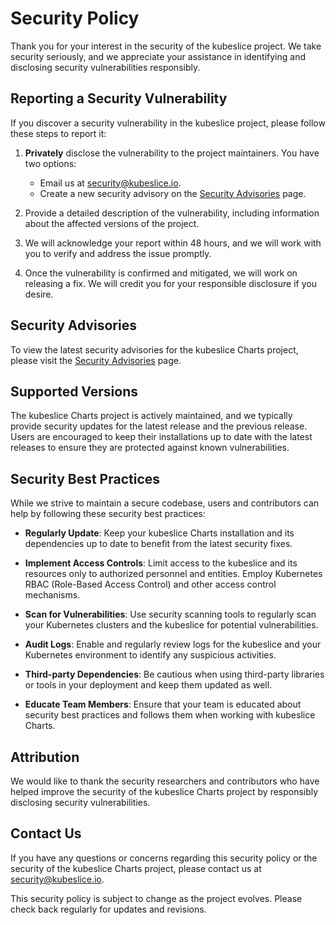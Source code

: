 # Security Policy

Thank you for your interest in the security of the kubeslice project. We take security seriously, and we appreciate your assistance in identifying and disclosing security vulnerabilities responsibly.

## Reporting a Security Vulnerability

If you discover a security vulnerability in the kubeslice project, please follow these steps to report it:

1. **Privately** disclose the vulnerability to the project maintainers. You have two options:
    - Email us at [security@kubeslice.io](mailto:security@kubeslice.io).
    - Create a new security advisory on the [Security Advisories](https://github.com/kubeslice/kubeslice/security/advisories) page.

2. Provide a detailed description of the vulnerability, including information about the affected versions of the project.

3. We will acknowledge your report within 48 hours, and we will work with you to verify and address the issue promptly.

4. Once the vulnerability is confirmed and mitigated, we will work on releasing a fix. We will credit you for your responsible disclosure if you desire.

## Security Advisories

To view the latest security advisories for the kubeslice Charts project, please visit the [Security Advisories](https://github.com/kubeslice/kubeslice/security/advisories) page.

## Supported Versions

The kubeslice Charts project is actively maintained, and we typically provide security updates for the latest release and the previous release. Users are encouraged to keep their installations up to date with the latest releases to ensure they are protected against known vulnerabilities.

## Security Best Practices

While we strive to maintain a secure codebase, users and contributors can help by following these security best practices:

- **Regularly Update**: Keep your kubeslice Charts installation and its dependencies up to date to benefit from the latest security fixes.

- **Implement Access Controls**: Limit access to the kubeslice and its resources only to authorized personnel and entities. Employ Kubernetes RBAC (Role-Based Access Control) and other access control mechanisms.

- **Scan for Vulnerabilities**: Use security scanning tools to regularly scan your Kubernetes clusters and the kubeslice for potential vulnerabilities.

- **Audit Logs**: Enable and regularly review logs for the kubeslice and your Kubernetes environment to identify any suspicious activities.

- **Third-party Dependencies**: Be cautious when using third-party libraries or tools in your deployment and keep them updated as well.

- **Educate Team Members**: Ensure that your team is educated about security best practices and follows them when working with kubeslice Charts.

## Attribution

We would like to thank the security researchers and contributors who have helped improve the security of the kubeslice Charts project by responsibly disclosing security vulnerabilities.

## Contact Us

If you have any questions or concerns regarding this security policy or the security of the kubeslice Charts project, please contact us at [security@kubeslice.io](mailto:security@kubeslice.io).

This security policy is subject to change as the project evolves. Please check back regularly for updates and revisions.
